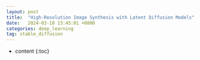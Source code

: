 ```yaml
---
layout: post
title:  "High-Resolution Image Synthesis with Latent Diffusion Models"
date:   2024-03-10 13:45:01 +0800
categories: deep_learning
tag: stable_diffusion
---
```



* content
{:toc}